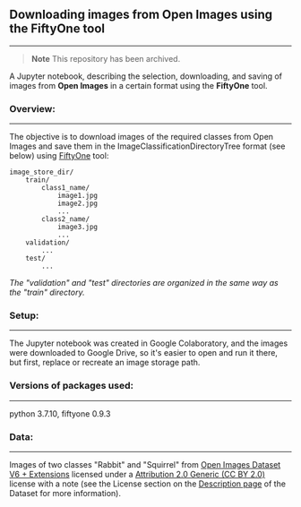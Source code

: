 ## Downloading images from Open Images using the FiftyOne tool
---
> **Note** This repository has been archived.

A Jupyter notebook, describing the selection, downloading, and saving of images from **Open Images** in a certain format using the **FiftyOne** tool.
### Overview:
---
The objective is to download images of the required classes from Open Images and save them in the ImageClassificationDirectoryTree format (see below) using [FiftyOne](https://voxel51.com/docs/fiftyone/) tool:
```
image_store_dir/
    train/
        class1_name/
            image1.jpg
            image2.jpg
            ...
        class2_name/
            image3.jpg
            ...
    validation/
        ...
    test/
        ...
```
*The "validation" and "test" directories are organized in the same way as the "train" directory.*
### Setup:
---
The Jupyter notebook was created in Google Colaboratory, and the images were downloaded to Google Drive, so it's easier to open and run it there, but first, replace or recreate an image storage path.
### Versions of packages used:
---
python 3.7.10, fiftyone 0.9.3
### Data: 
---
Images of two classes "Rabbit" and "Squirrel" from [Open Images Dataset V6 + Extensions](https://storage.googleapis.com/openimages/web/index.html) licensed under a [Attribution 2.0 Generic (CC BY 2.0)](https://creativecommons.org/licenses/by/2.0/) license with a note (see the License section on the [Description page](https://storage.googleapis.com/openimages/web/factsfigures_v6.html) of the Dataset for more information).
